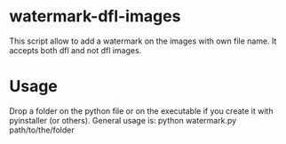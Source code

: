 # watermark-dfl-images
This script allow to add a watermark on the images with own file name. It accepts both dfl and not dfl images.

# Usage
Drop a folder on the python file or on the executable if you create it with pyinstaller (or others).
General usage is: python watermark.py path/to/the/folder